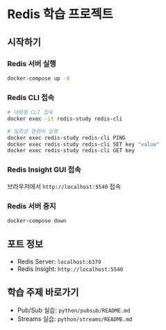 # Redis 학습 프로젝트

## 시작하기

### Redis 서버 실행
```bash
docker-compose up -d
```

### Redis CLI 접속
```bash
# 대화형 CLI 접속
docker exec -it redis-study redis-cli

# 일회성 명령어 실행
docker exec redis-study redis-cli PING
docker exec redis-study redis-cli SET key "value"
docker exec redis-study redis-cli GET key
```

### Redis Insight GUI 접속
브라우저에서 `http://localhost:5540` 접속

### Redis 서버 중지
```bash
docker-compose down
```

## 포트 정보
- Redis Server: `localhost:6379`
- Redis Insight: `http://localhost:5540`

## 학습 주제 바로가기
- Pub/Sub 실습: `python/pubsub/README.md`
- Streams 실습: `python/streams/README.md`
